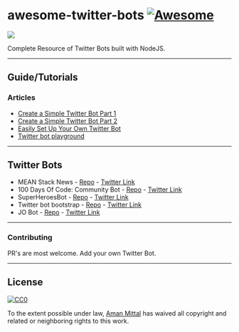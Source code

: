 # awesome-twitter-bots [![Awesome](https://cdn.rawgit.com/sindresorhus/awesome/d7305f38d29fed78fa85652e3a63e154dd8e8829/media/badge.svg)](https://github.com/sindresorhus/awesome)

![](http://i.imgur.com/ivEkO6x.jpg)

Complete Resource of Twitter Bots built with NodeJS.

---

## Guide/Tutorials

### Articles
* [Create a Simple Twitter Bot Part 1](https://hackernoon.com/create-a-simple-twitter-bot-with-node-js-5b14eb006c08)
* [Create a Simple Twitter Bot Part 2](https://community.risingstack.com/how-to-make-a-twitter-bot-with-node-js/)
* [Easily Set Up Your Own Twitter Bot](https://medium.com/@spences10/easily-set-up-your-own-twitter-bot-4aeed5e61f7f#.y9n2l4496)
* [Twitter bot playground](https://github.com/spences10/twitter-bot-playground#twitter-bot-playground)

---

## Twitter Bots 
* MEAN Stack News - [Repo](https://github.com/amandeepmittal/nodejs-tweet) - [Twitter Link](https://twitter.com/nodejstweet)
* 100 Days Of Code: Community Bot - [Repo](https://github.com/amandeepmittal/100DaysOfCode) - [Twitter Link](https://twitter.com/_100DaysOfCode)
* SuperHeroesBot - [Repo](https://github.com/EQuimper/MyOwnChallenge-SuperHeroesTwitterBotCoding) - [Twitter Link](https://twitter.com/heroes_bot)
* Twitter bot bootstrap - [Repo](https://github.com/spences10/twitter-bot-bootstrap) - [Twitter Link](https://twitter.com/droidscott)
* JO Bot - [Repo](https://github.com/javierojeda94/jo-twitter-bot) - [Twitter Link](https://twitter.com/bot_javierojeda)

---

### Contributing
PR's are most welcome. Add your own Twitter Bot.

---

## License

[![CC0](http://mirrors.creativecommons.org/presskit/buttons/88x31/svg/cc-zero.svg)](https://creativecommons.org/publicdomain/zero/1.0/)

To the extent possible under law, [Aman Mittal](https://github.com/amandeepmittal) has waived all copyright and related or neighboring rights to this work.

